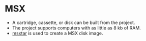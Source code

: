 # MSX
* A cartridge, cassette, or disk can be built from the project.
* The project supports computers with as little as 8 kb of RAM.  
* [msxtar](https://github.com/openMSX/msxtar) is used to create a MSX disk image.
